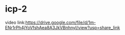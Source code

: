 # icp-2
video link:https://drive.google.com/file/d/1m-ENr1rPh4jYoVfshAea8A3JkVBnhnyI/view?usp=share_link
